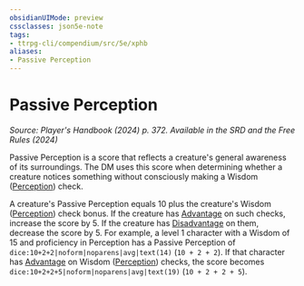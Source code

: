 ```yaml
---
obsidianUIMode: preview
cssclasses: json5e-note
tags:
- ttrpg-cli/compendium/src/5e/xphb
aliases:
- Passive Perception
---
```

# Passive Perception
*Source: Player's Handbook (2024) p. 372. Available in the <span title='Systems Reference Document (5.2)'>SRD</span> and the Free Rules (2024)* 

Passive Perception is a score that reflects a creature's general awareness of its surroundings. The DM uses this score when determining whether a creature notices something without consciously making a Wisdom ([Perception](Інструменти%20ДМ/CLI/rules/skills.md#Perception)) check.

A creature's Passive Perception equals 10 plus the creature's Wisdom ([Perception](Інструменти%20ДМ/CLI/rules/skills.md#Perception)) check bonus. If the creature has [Advantage](Інструменти%20ДМ/CLI/rules/variant-rules/advantage-xphb.md) on such checks, increase the score by 5. If the creature has [Disadvantage](Інструменти%20ДМ/CLI/rules/variant-rules/disadvantage-xphb.md) on them, decrease the score by 5. For example, a level 1 character with a Wisdom of 15 and proficiency in Perception has a Passive Perception of `dice:10+2+2|noform|noparens|avg|text(14)` (`10 + 2 + 2`). If that character has [Advantage](Інструменти%20ДМ/CLI/rules/variant-rules/advantage-xphb.md) on Wisdom ([Perception](Інструменти%20ДМ/CLI/rules/skills.md#Perception)) checks, the score becomes `dice:10+2+2+5|noform|noparens|avg|text(19)` (`10 + 2 + 2 + 5`).